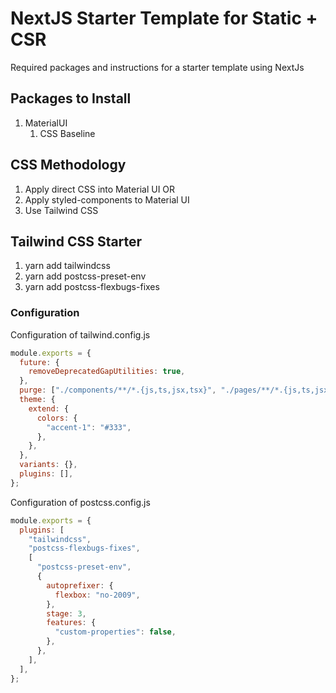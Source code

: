 # NextJS Starter Template for Static + CSR

Required packages and instructions for a starter template using NextJs

## Packages to Install

1. MaterialUI
   1. CSS Baseline

## CSS Methodology

1. Apply direct CSS into Material UI OR
1. Apply styled-components to Material UI
1. Use Tailwind CSS

## Tailwind CSS Starter

1. yarn add tailwindcss
1. yarn add postcss-preset-env
1. yarn add postcss-flexbugs-fixes

### Configuration

Configuration of tailwind.config.js

```javascript
module.exports = {
  future: {
    removeDeprecatedGapUtilities: true,
  },
  purge: ["./components/**/*.{js,ts,jsx,tsx}", "./pages/**/*.{js,ts,jsx,tsx}"],
  theme: {
    extend: {
      colors: {
        "accent-1": "#333",
      },
    },
  },
  variants: {},
  plugins: [],
};
```

Configuration of postcss.config.js

```javascript
module.exports = {
  plugins: [
    "tailwindcss",
    "postcss-flexbugs-fixes",
    [
      "postcss-preset-env",
      {
        autoprefixer: {
          flexbox: "no-2009",
        },
        stage: 3,
        features: {
          "custom-properties": false,
        },
      },
    ],
  ],
};
```
